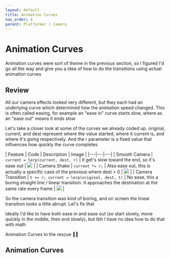 ```yaml
---
layout: default
title: Animation Curves
nav_order: 4
parent: Platformer | Camera
---
```


# Animation Curves

Animation curves were sort of theme in the previous section, so I figured I'd go all the way and give you a idea of how to do the transitions using actual animation curves

## Review

All our camera effects looked very different, but they each had an underlying curve which determined how the animation speed changed. This is often called easing, for example an "ease in" curve starts slow, where as an "ease out" means it ends slow

Let's take a closer look at some of the curves we already coded up. original, current, and dest represent where the value started, where it current is, and where it's going respectively. And the r parameter is a fixed value that influences how quickly the curve completes

| Feature | Code | Description | Image |
|---|---|---|
| Smooth Camera | ``current = lerp(current, dest, r)`` | It get's slow toward the end, so it's ease out | ![](../../images/platformer/smooth_camera_curve.png) |
| Camera Shake | ``current *= r;`` | Also ease out, this is actually a specific case of the previous where dest = 0 |  ![](../../images/platformer/camera_shake_curve.png) |
| Camera Transition | ``t += r; current = lerp(original, dest, t)`` | No ease, this a boring straight line / linear transition. It approaches the destination at the same rate every frame | ![](../../images/platformer/camera_transition_curve.png) |

So the camera transition was kind of boring, and on screen the linear transition looks a little abrupt. Let's fix that

Ideally I'd like to have both ease in and ease out (so start slowly, move quickly in the middle, then end slowly), but tbh I have no idea how to do that with math

Animation Curves to the rescue 🦸‍♂️

## Animation Curves
